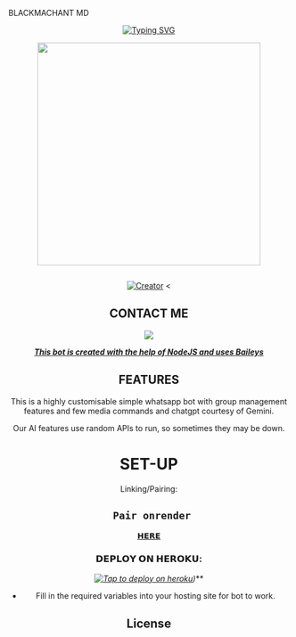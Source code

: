BLACKMACHANT MD


<div align="center">
<a href="https://git.io/typing-svg"><img src="https://readme-typing-svg.demolab.com?font=Black+Ops+One&size=50&pause=1000&color=1BAFBAFF&center=true&width=910&height=100&lines=THIS  IS+BLACKMACHANT-MD;MULTI+DEVICE+WHATSAPP+BOT;CREATED+BY+BLACKMACHANT;PUBLIC+RELEASED; ...;TEAM BLACK MACHANT-𝙼𝙳." alt="Typing SVG" /></a>
  </p>
  
<p align="center">
<img src=": https://files.catbox.moe/s5nuh3.jpg" width="400" height="400"/>
</p>
<p align="center">
  <a href="#"><img src="http://readme-typing-svg.herokuapp.com?color=d1fa02&center=true&vCenter=true&multiline=false&lines=BLACKMACHAT+WHATSAPP+BOT" alt="">
</p>
<p align="center">
<a href="#"><img title="Creator" src="https://img.shields.io/badge/Creator-BLACK MACHANT-blue.svg?style=for-the-badge&logo=github"></a>
<
 

## CONTACT ME

<p align="center">

<a href="https://api.whatsapp.com/send?phone= 0114283550&text=Hello+N꙰i꙰c꙰k꙰༆"><img src="https://img.shields.io/badge/Contact BLACKMACHANT-25D366?style=for-the-badge&logo=whatsapp&logoColor=white" />


***This bot is created with the help of NodeJS and uses [Baileys](https://github.com/whiskeysockets/Baileys)***

## FEATURES
This is a highly customisable simple whatsapp bot with group management features and few media commands and chatgpt courtesy of Gemini.

Our AI features use random APIs to run, so sometimes they may be down.

# SET-UP

Linking/Pairing:
## ` Pair onrender`
[𝗛𝗘𝗥𝗘](https://perez-md-pairing.onrender.com)
            
    


###  𝗗𝗘𝗣𝗟𝗢𝗬 𝗢𝗡 𝗛𝗘𝗥𝗢𝗞𝗨:


  *[![Tap to deploy on heroku](https://www.herokucdn.com/deploy/button.svg)](https://dashboard.heroku.com/new?template=https://github.com/Ignatiusperez/Perez/tree/main))***
 

    

- Fill in the required variables into your hosting site for bot to work.
 </h2>
     

    
 
<div align="center">




## License
